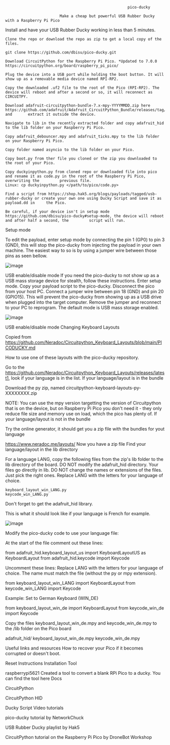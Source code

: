                                                           pico-ducky

                            Make a cheap but powerful USB Rubber Ducky with a Raspberry Pi Pico



Install and have your USB Rubber Ducky working in less than 5 minutes.

    Clone the repo or download the repo as zip to get a local copy of the files. 
    
    git clone https://github.com/dbisu/pico-ducky.git

    Download CircuitPython for the Raspberry Pi Pico. *Updated to 7.0.0  https://circuitpython.org/board/raspberry_pi_pico/ 

    Plug the device into a USB port while holding the boot button. It will show up as a removable media device named RPI-RP2.

    Copy the downloaded .uf2 file to the root of the Pico (RPI-RP2). The device will reboot and after a second or so, it will reconnect as CIRCUITPY.

    Download adafruit-circuitpython-bundle-7.x-mpy-YYYYMMDD.zip here https://github.com/adafruit/Adafruit_CircuitPython_Bundle/releases/tag/20221122 and       extract it outside the device.

    Navigate to lib in the recently extracted folder and copy adafruit_hid to the lib folder on your Raspberry Pi Pico.

    Copy adafruit_debouncer.mpy and adafruit_ticks.mpy to the lib folder on your Raspberry Pi Pico.

    Copy folder named asyncio to the lib folder on your Pico.

    Copy boot.py from ther file you cloned or the zip you downloaded to the root of your Pico.

    Copy duckyinpython.py from cloned repo or downloaded file into pico and rename it as code.py in the root of the Raspberry Pi Pico, overwriting the         previous file.
    Linux: cp duckyinpython.py </path/to/pico/code.py>

    Find a script from https://shop.hak5.org/blogs/payloads/tagged/usb-rubber-ducky or create your own one using Ducky Script and save it as payload.dd in     the Pico.

    Be careful, if your device isn't in setup mode https://github.com/dbisu/pico-ducky#setup-mode, the device will reboot and after half a second, the         script will run.


Setup mode

To edit the payload, enter setup mode by connecting the pin 1 (GP0) to pin 3 (GND), this will stop the pico-ducky from injecting the payload in your own machine. The easiest way to so is by using a jumper wire between those pins as seen bellow.

![image](https://user-images.githubusercontent.com/114279584/203319974-be96c8ba-17bb-4d6a-bd8d-1374fd8a1a03.png)


USB enable/disable mode
If you need the pico-ducky to not show up as a USB mass storage device for stealth, follow these instructions.
Enter setup mode.
Copy your payload script to the pico-ducky.
Disconnect the pico from your host PC. Connect a jumper wire between pin 18 (GND) and pin 20 (GPIO15).
This will prevent the pico-ducky from showing up as a USB drive when plugged into the target computer.
Remove the jumper and reconnect to your PC to reprogram. The default mode is USB mass storage enabled.

![image](https://user-images.githubusercontent.com/114279584/203320291-82e591a4-c335-4ff0-a06e-a5da1c0b9bda.png)


USB enable/disable mode
Changing Keyboard Layouts

Copied from https://github.com/Neradoc/Circuitpython_Keyboard_Layouts/blob/main/PICODUCKY.md

How to use one of these layouts with the pico-ducky repository.

Go to the https://github.com/Neradoc/Circuitpython_Keyboard_Layouts/releases/latest1, look if your language is in the list.
If your language/layout is in the bundle

Download the py zip, named circuitpython-keyboard-layouts-py-XXXXXXXX.zip

NOTE: You can use the mpy version targetting the version of Circuitpython that is on the device, but on Raspberry Pi Pico you don't need it - they only reduce file size and memory use on load, which the pico has plenty of.
If your language/layout is not in the bundle

Try the online generator, it should get you a zip file with the bundles for yout language

https://www.neradoc.me/layouts/
Now you have a zip file
Find your language/layout in the lib directory

For a language LANG, copy the following files from the zip's lib folder to the lib directory of the board.
DO NOT modify the adafruit_hid directory. Your files go directly in lib.
DO NOT change the names or extensions of the files. Just pick the right ones.
Replace LANG with the letters for your language of choice.

    keyboard_layout_win_LANG.py
    keycode_win_LANG.py

Don't forget to get the adafruit_hid library.

This is what it should look like if your language is French for example.

![image](https://user-images.githubusercontent.com/114279584/203321395-c32a0280-ff73-42ed-bde3-32619120f374.png)


Modify the pico-ducky code to use your language file:

At the start of the file comment out these lines:

from adafruit_hid.keyboard_layout_us import KeyboardLayoutUS as KeyboardLayout
from adafruit_hid.keycode import Keycode

Uncomment these lines:
Replace LANG with the letters for your language of choice. The name must match the file (without the py or mpy extension).

from keyboard_layout_win_LANG import KeyboardLayout
from keycode_win_LANG import Keycode

Example: Set to German Keyboard (WIN_DE)

from keyboard_layout_win_de import KeyboardLayout
from keycode_win_de import Keycode

Copy the files keyboard_layout_win_de.mpy and keycode_win_de.mpy to the /lib folder on the Pico board

adafruit_hid/
keyboard_layout_win_de.mpy
keycode_win_de.mpy

Useful links and resources
How to recover your Pico if it becomes corrupted or doesn't boot.

Reset Instructions
Installation Tool

raspberrypi5621 Created a tool to convert a blank RPi Pico to a ducky.
You can find the tool here
Docs

CircuitPython

CircuitPython HID

Ducky Script
Video tutorials

pico-ducky tutorial by NetworkChuck

USB Rubber Ducky playlist by Hak5

CircuitPython tutorial on the Raspberry Pi Pico by DroneBot Workshop
